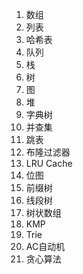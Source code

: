 1. 数组
2. 列表
3. 哈希表
4. 队列
5. 栈
6. 树
7. 图
8. 堆
9. 字典树
10. 并查集
11. 跳表
12. 布隆过滤器
13. LRU Cache
14. 位图
15. 前缀树
16. 线段树
17. 树状数组
18. KMP
19. Trie
20. AC自动机
21. 贪心算法